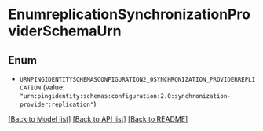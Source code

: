 # EnumreplicationSynchronizationProviderSchemaUrn

## Enum


* `URNPINGIDENTITYSCHEMASCONFIGURATION2_0SYNCHRONIZATION_PROVIDERREPLICATION` (value: `"urn:pingidentity:schemas:configuration:2.0:synchronization-provider:replication"`)


[[Back to Model list]](../README.md#documentation-for-models) [[Back to API list]](../README.md#documentation-for-api-endpoints) [[Back to README]](../README.md)


